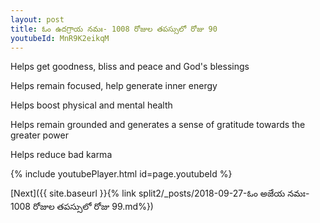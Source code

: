```yaml
---
layout: post
title: ఓం ఉదగ్రాయ నమః- 1008 రోజుల తపస్సులో రోజు 90
youtubeId: MnR9K2eikqM
---
```

 
 
Helps get goodness, bliss and peace and God's blessings
 
Helps remain focused, help generate inner energy 
 
Helps boost physical and mental health 
 
Helps remain grounded and generates a sense of gratitude towards the greater power 
 
Helps reduce bad karma
 
 
 
 


{% include youtubePlayer.html id=page.youtubeId %}
 
[Next]({{ site.baseurl }}{% link  split2/_posts/2018-09-27-ఓం అజేయ నమః- 1008 రోజుల తపస్సులో రోజు 99.md%})
 
